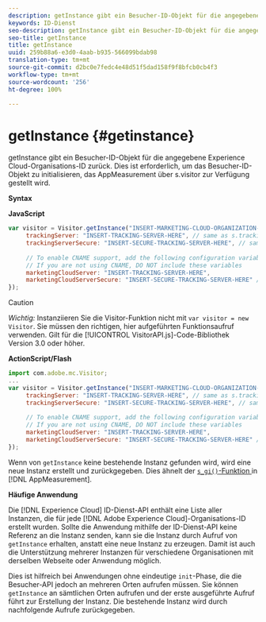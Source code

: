 ```yaml
---
description: getInstance gibt ein Besucher-ID-Objekt für die angegebene Experience Cloud-Organisations-ID zurück. Dies ist erforderlich, um das Besucher-ID-Objekt zu initialisieren, das AppMeasurement über s.visitor zur Verfügung gestellt wird.
keywords: ID-Dienst
seo-description: getInstance gibt ein Besucher-ID-Objekt für die angegebene Experience Cloud-Organisations-ID zurück. Dies ist erforderlich, um das Besucher-ID-Objekt zu initialisieren, das AppMeasurement über s.visitor zur Verfügung gestellt wird.
seo-title: getInstance
title: getInstance
uuid: 259b88a6-e3d0-4aab-b935-566099bdab98
translation-type: tm+mt
source-git-commit: d2bc0e7fedc4e48d51f5dad158f9f8bfcb0cb4f3
workflow-type: tm+mt
source-wordcount: '256'
ht-degree: 100%

---
```



# getInstance {#getinstance}

getInstance gibt ein Besucher-ID-Objekt für die angegebene Experience Cloud-Organisations-ID zurück. Dies ist erforderlich, um das Besucher-ID-Objekt zu initialisieren, das AppMeasurement über s.visitor zur Verfügung gestellt wird.

**Syntax**

**JavaScript**

```js
var visitor = Visitor.getInstance("INSERT-MARKETING-CLOUD-ORGANIZATION-ID-HERE", { 
     trackingServer: "INSERT-TRACKING-SERVER-HERE", // same as s.trackingServer 
     trackingServerSecure: "INSERT-SECURE-TRACKING-SERVER-HERE", // same as s.trackingServerSecure 
 
     // To enable CNAME support, add the following configuration variables 
     // If you are not using CNAME, DO NOT include these variables 
     marketingCloudServer: "INSERT-TRACKING-SERVER-HERE", 
     marketingCloudServerSecure: "INSERT-SECURE-TRACKING-SERVER-HERE" // same as s.trackingServerSecure 
});
```

>[!CAUTION]
>
>*Wichtig:* Instanziieren Sie die Visitor-Funktion nicht mit `var visitor = new Visitor`. Sie müssen den richtigen, hier aufgeführten Funktionsaufruf verwenden. Gilt für die [!UICONTROL VisitorAPI.js]-Code-Bibliothek Version 3.0 oder höher.

**ActionScript/Flash**

```js
import com.adobe.mc.Visitor; 
... 
var visitor = Visitor.getInstance("INSERT-MARKETING-CLOUD-ORGANIZATION-ID-HERE", { 
     trackingServer: "INSERT-TRACKING-SERVER-HERE", // same as s.trackingServer 
     trackingServerSecure: "INSERT-SECURE-TRACKING-SERVER-HERE", // same as s.trackingServerSecure 
 
     // To enable CNAME support, add the following configuration variables 
     // If you are not using CNAME, DO NOT include these variables 
     marketingCloudServer: "INSERT-TRACKING-SERVER-HERE", 
     marketingCloudServerSecure: "INSERT-SECURE-TRACKING-SERVER-HERE" // same as s.trackingServerSecure 
});
```

Wenn von `getInstance` keine bestehende Instanz gefunden wird, wird eine neue Instanz erstellt und zurückgegeben. Dies ähnelt der [`s_gi()`-Funktion ](https://docs.adobe.com/content/help/de-DE/analytics/implementation/vars/functions/s-gi.html) in [!DNL AppMeasurement].

**Häufige Anwendung**

Die [!DNL Experience Cloud] ID-Dienst-API enthält eine Liste aller Instanzen, die für jede [!DNL Adobe Experience Cloud]-Organisations-ID erstellt wurden. Sollte die Anwendung mithilfe der ID-Dienst-API keine Referenz an die Instanz senden, kann sie die Instanz durch Aufruf von `getInstance` erhalten, anstatt eine neue Instanz zu erzeugen. Damit ist auch die Unterstützung mehrerer Instanzen für verschiedene Organisationen mit derselben Webseite oder Anwendung möglich.

Dies ist hilfreich bei Anwendungen ohne eindeutige `init`-Phase, die die Besucher-API jedoch an mehreren Orten aufrufen müssen. Sie können `getInstance` an sämtlichen Orten aufrufen und der erste ausgeführte Aufruf führt zur Erstellung der Instanz. Die bestehende Instanz wird durch nachfolgende Aufrufe zurückgegeben.
